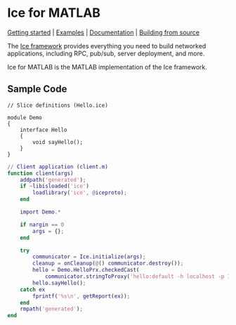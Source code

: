 # Ice for MATLAB

[Getting started] | [Examples] | [Documentation] | [Building from source]

The [Ice framework] provides everything you need to build networked applications,
including RPC, pub/sub, server deployment, and more.

Ice for MATLAB is the MATLAB implementation of the Ice framework.

## Sample Code

```slice
// Slice definitions (Hello.ice)

module Demo
{
    interface Hello
    {
        void sayHello();
    }
}
```

```matlab
// Client application (client.m)
function client(args)
    addpath('generated');
    if ~libisloaded('ice')
        loadlibrary('ice', @iceproto);
    end

    import Demo.*

    if nargin == 0
        args = {};
    end

    try
        communicator = Ice.initialize(args);
        cleanup = onCleanup(@() communicator.destroy());
        hello = Demo.HelloPrx.checkedCast(
            communicator.stringToProxy('hello:default -h localhost -p 10000'));
        hello.sayHello();
    catch ex
        fprintf('%s\n', getReport(ex));
    end
    rmpath('generated');
end
```

[Getting started]: https://doc.zeroc.com/ice/3.7/hello-world-application/writing-an-ice-application-with-matlab
[Examples]: https://github.com/zeroc-ice/ice-demos/tree/3.7/matlab
[Documentation]: https://doc.zeroc.com/ice/3.7
[Building from source]: https://github.com/zeroc-ice/ice/blob/3.7/matlab/BUILDING.md
[Ice framework]: https://github.com/zeroc-ice/ice
